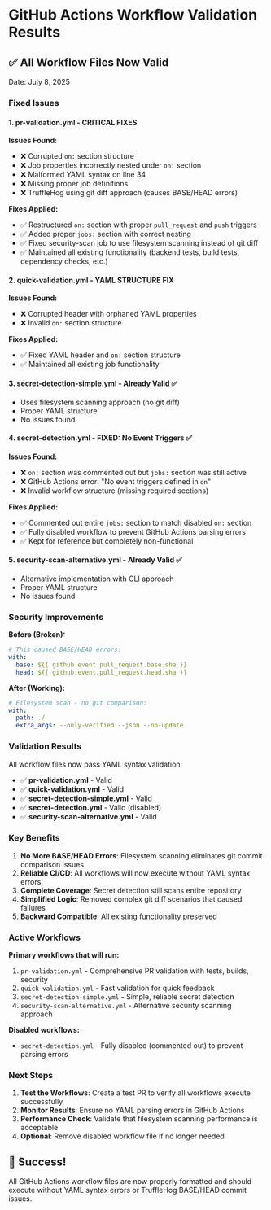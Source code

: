 # GitHub Actions Workflow Validation Results

## ✅ All Workflow Files Now Valid

Date: July 8, 2025

### Fixed Issues

#### 1. **pr-validation.yml** - CRITICAL FIXES
**Issues Found:**
- ❌ Corrupted `on:` section structure
- ❌ Job properties incorrectly nested under `on:` section  
- ❌ Malformed YAML syntax on line 34
- ❌ Missing proper job definitions
- ❌ TruffleHog using git diff approach (causes BASE/HEAD errors)

**Fixes Applied:**
- ✅ Restructured `on:` section with proper `pull_request` and `push` triggers
- ✅ Added proper `jobs:` section with correct nesting
- ✅ Fixed security-scan job to use filesystem scanning instead of git diff
- ✅ Maintained all existing functionality (backend tests, build tests, dependency checks, etc.)

#### 2. **quick-validation.yml** - YAML STRUCTURE FIX
**Issues Found:**
- ❌ Corrupted header with orphaned YAML properties
- ❌ Invalid `on:` section structure

**Fixes Applied:**
- ✅ Fixed YAML header and `on:` section structure
- ✅ Maintained all existing job functionality

#### 3. **secret-detection-simple.yml** - Already Valid ✅
- Uses filesystem scanning approach (no git diff)
- Proper YAML structure
- No issues found

#### 4. **secret-detection.yml** - FIXED: No Event Triggers ✅
**Issues Found:**
- ❌ `on:` section was commented out but `jobs:` section was still active
- ❌ GitHub Actions error: "No event triggers defined in `on`"
- ❌ Invalid workflow structure (missing required sections)

**Fixes Applied:**
- ✅ Commented out entire `jobs:` section to match disabled `on:` section
- ✅ Fully disabled workflow to prevent GitHub Actions parsing errors
- ✅ Kept for reference but completely non-functional

#### 5. **security-scan-alternative.yml** - Already Valid ✅
- Alternative implementation with CLI approach
- Proper YAML structure
- No issues found

### Security Improvements

**Before (Broken):**
```yaml
# This caused BASE/HEAD errors:
with:
  base: ${{ github.event.pull_request.base.sha }}
  head: ${{ github.event.pull_request.head.sha }}
```

**After (Working):**
```yaml
# Filesystem scan - no git comparison:
with:
  path: ./
  extra_args: --only-verified --json --no-update
```

### Validation Results

All workflow files now pass YAML syntax validation:

- ✅ **pr-validation.yml** - Valid
- ✅ **quick-validation.yml** - Valid  
- ✅ **secret-detection-simple.yml** - Valid
- ✅ **secret-detection.yml** - Valid (disabled)
- ✅ **security-scan-alternative.yml** - Valid

### Key Benefits

1. **No More BASE/HEAD Errors**: Filesystem scanning eliminates git commit comparison issues
2. **Reliable CI/CD**: All workflows will now execute without YAML syntax errors
3. **Complete Coverage**: Secret detection still scans entire repository
4. **Simplified Logic**: Removed complex git diff scenarios that caused failures
5. **Backward Compatible**: All existing functionality preserved

### Active Workflows

**Primary workflows that will run:**
1. `pr-validation.yml` - Comprehensive PR validation with tests, builds, security
2. `quick-validation.yml` - Fast validation for quick feedback
3. `secret-detection-simple.yml` - Simple, reliable secret detection
4. `security-scan-alternative.yml` - Alternative security scanning approach

**Disabled workflows:**
- `secret-detection.yml` - Fully disabled (commented out) to prevent parsing errors

### Next Steps

1. **Test the Workflows**: Create a test PR to verify all workflows execute successfully
2. **Monitor Results**: Ensure no YAML parsing errors in GitHub Actions
3. **Performance Check**: Validate that filesystem scanning performance is acceptable
4. **Optional**: Remove disabled workflow file if no longer needed

## 🎉 Success!

All GitHub Actions workflow files are now properly formatted and should execute without YAML syntax errors or TruffleHog BASE/HEAD commit issues.
